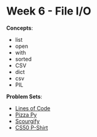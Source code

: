 # Week 6 - File I/O

**Concepts**:
- list
- open
- with
- sorted
- CSV
- dict
- csv
- PIL

**Problem Sets**:

- [Lines of Code](https://github.com/Snoower/cs50p-introduction-to-programming-with-python/blob/main/week-6/problem-sets/lines.py)
- [Pizza Py](https://github.com/Snoower/cs50p-introduction-to-programming-with-python/tree/main/week-6/problem-sets/pizza)
- [Scourgify](https://github.com/Snoower/cs50p-introduction-to-programming-with-python/tree/main/week-6/problem-sets/scourgify)
- [CS50 P-Shirt]()

